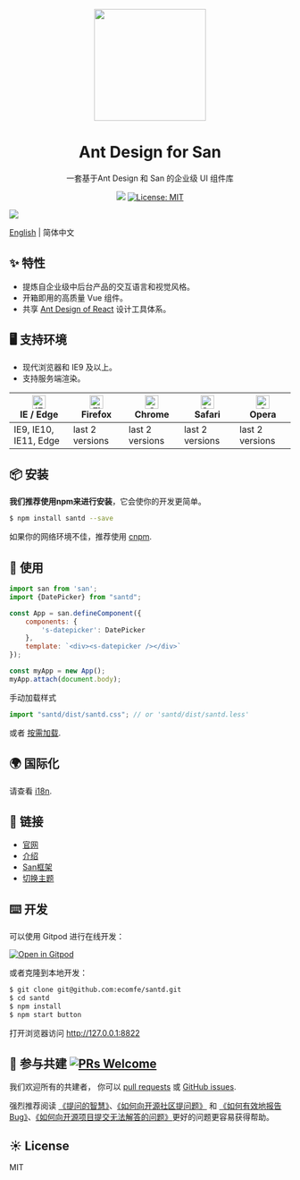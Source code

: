 <p align="center">
  <a href="https://ecomfe.github.com/santd">
    <img width="200" src="https://b.bdstatic.com/searchbox/image/gcp/20191202/2915011424.png">
  </a>
</p>

<h1 align="center">Ant Design for San</h1>

<div align="center">
一套基于Ant Design 和 San 的企业级 UI 组件库

[![](https://flat.badgen.net/npm/v/santd?icon=npm)](https://www.npmjs.com/package/santd) [![License: MIT](https://img.shields.io/badge/License-MIT-yellow.svg)](https://opensource.org/licenses/MIT)
</div>

[![](https://cdn-images-1.medium.com/max/2000/1*NIlj0-TdLMbo_hzSBP8tmg.png)](http://ecomfe.github.io/santd)

[English](./README.md) | 简体中文

## ✨ 特性

- 提炼自企业级中后台产品的交互语言和视觉风格。
- 开箱即用的高质量 Vue 组件。
- 共享 [Ant Design of React](https://ant.design/docs/spec/introduce) 设计工具体系。

## 🖥 支持环境

- 现代浏览器和 IE9 及以上。
- 支持服务端渲染。

| [<img src="https://raw.githubusercontent.com/alrra/browser-logos/master/src/edge/edge_48x48.png" alt="IE / Edge" width="24px" height="24px" />](http://godban.github.io/browsers-support-badges/)</br>IE / Edge | [<img src="https://raw.githubusercontent.com/alrra/browser-logos/master/src/firefox/firefox_48x48.png" alt="Firefox" width="24px" height="24px" />](http://godban.github.io/browsers-support-badges/)</br>Firefox | [<img src="https://raw.githubusercontent.com/alrra/browser-logos/master/src/chrome/chrome_48x48.png" alt="Chrome" width="24px" height="24px" />](http://godban.github.io/browsers-support-badges/)</br>Chrome | [<img src="https://raw.githubusercontent.com/alrra/browser-logos/master/src/safari/safari_48x48.png" alt="Safari" width="24px" height="24px" />](http://godban.github.io/browsers-support-badges/)</br>Safari | [<img src="https://raw.githubusercontent.com/alrra/browser-logos/master/src/opera/opera_48x48.png" alt="Opera" width="24px" height="24px" />](http://godban.github.io/browsers-support-badges/)</br>Opera |
| --------------------------------------------------------------------------------------------------------------------------------------------------------------------------------------------------------------- | ----------------------------------------------------------------------------------------------------------------------------------------------------------------------------------------------------------------- | ------------------------------------------------------------------------------------------------------------------------------------------------------------------------------------------------------------- | ------------------------------------------------------------------------------------------------------------------------------------------------------------------------------------------------------------- | --------------------------------------------------------------------------------------------------------------------------------------------------------------------------------------------------------- |
| IE9, IE10, IE11, Edge                                                                                                                                                                                           | last 2 versions                                                                                                                                                                                                   | last 2 versions                                                                                                                                                                                               | last 2 versions                                                                                                                                                                                               | last 2 versions                                                                                                                                                                                           |

## 📦 安装

**我们推荐使用npm来进行安装**，它会使你的开发更简单。

```bash
$ npm install santd --save
```

如果你的网络环境不佳，推荐使用 [cnpm](https://github.com/cnpm/cnpm).

## 🔨 使用

```jsx
import san from 'san';
import {DatePicker} from "santd";

const App = san.defineComponent({
    components: {
        's-datepicker': DatePicker
    },
    template: `<div><s-datepicker /></div>`
});

const myApp = new App();
myApp.attach(document.body);
```

手动加载样式

```jsx
import "santd/dist/santd.css"; // or 'santd/dist/santd.less'
```

或者 [按需加载](https://ecomfe.github.io/santd/#docs/quickstart).

## 🌍 国际化

请查看 [i18n](http://ecomfe.github.io/santd/#docs/i18n).

## 🔗 链接

- [官网](https://ecomfe.github.io/)
- [介绍](https://ecomfe.github.io/santd/#docs/introduce)
- [San框架](https://baidu.github.io/san/)
- [切换主题](http://ecomfe.github.io/santd/#/docs/theme)

## ⌨️ 开发

可以使用 Gitpod 进行在线开发：

[![Open in Gitpod](https://gitpod.io/button/open-in-gitpod.svg)](https://gitpod.io/#https://github.com/ecomfe/santd)

或者克隆到本地开发：

```bash
$ git clone git@github.com:ecomfe/santd.git
$ cd santd
$ npm install
$ npm start button
```

打开浏览器访问 http://127.0.0.1:8822

## 🤝 参与共建 [![PRs Welcome](https://img.shields.io/badge/PRs-welcome-brightgreen.svg?style=flat-square)](https://github.com/ecomfe/santd/pulls)

我们欢迎所有的共建者， 你可以 [pull requests](https://github.com/ecomfe/santd/pulls) 或 [GitHub issues](https://github.com/ecomfe/santd/issues).

强烈推荐阅读 [《提问的智慧》](http://www.catb.org/~esr/faqs/smart-questions.html)、[《如何向开源社区提问题》](https://github.com/seajs/seajs/issues/545) 和 [《如何有效地报告 Bug》](http://www.chiark.greenend.org.uk/~sgtatham/bugs.html)、[《如何向开源项目提交无法解答的问题》](https://zhuanlan.zhihu.com/p/25795393)更好的问题更容易获得帮助。

## ☀️ License

MIT
